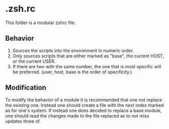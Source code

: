 .zsh.rc
========
This folder is a modular zshrc file.

Behavior
--------
1. Sources the scripts into the environment in numeric order.
2. Only sources scripts that are either marked as "base", the current HOST, or the current USER.
3. If there are two with the same number, the one that is most specific will be preferred.
  (user, host, base is the order of specificity.)

Modification
------------

To modify the behavior of a module it is recommended that one not replace the existing one.
Instead one should create a file with the next index marked as for one's system.
If instead one does decided to replace a base module, one should read the changes made to the file replaced as to not miss updates three of.
